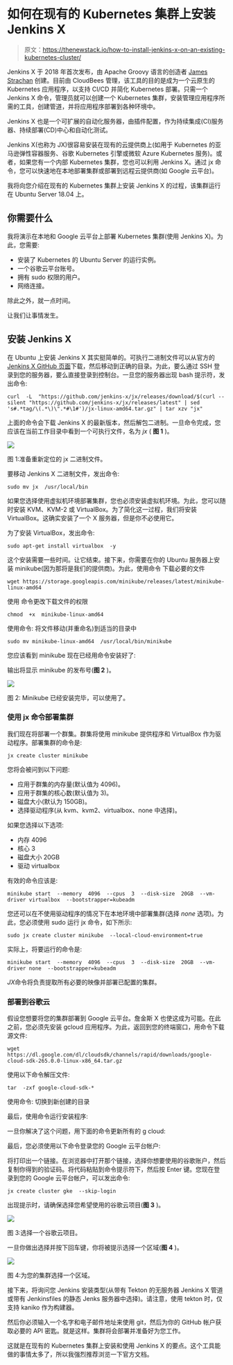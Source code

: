 # 如何在现有的 Kubernetes 集群上安装 Jenkins X

> 原文：<https://thenewstack.io/how-to-install-jenkins-x-on-an-existing-kubernetes-cluster/>

Jenkins X 于 2018 年首次发布，由 Apache Groovy 语言的创造者 [James Strachan](https://github.com/jstrachan) 创建。目前由 CloudBees 管理，该工具的目的是成为一个云原生的 Kubernetes 应用程序，以支持 CI/CD 并简化 Kubernetes 部署。只需一个 Jenkins X 命令，管理员就可以创建一个 Kubernetes 集群，安装管理应用程序所需的工具，创建管道，并将应用程序部署到各种环境中。

Jenkins X 也是一个可扩展的自动化服务器，由插件配置，作为持续集成(CI)服务器、持续部署(CD)中心和自动化测试。

Jenkins X(也称为 JX)很容易安装在现有的云提供商上(如用于 Kubernetes 的亚马逊弹性容器服务、谷歌 Kubernetes 引擎或微软 Azure Kubernetes 服务)。或者，如果您有一个内部 Kubernetes 集群，您也可以利用 Jenkins X。通过 jx 命令，您可以快速地在本地部署集群或部署到远程云提供商(如 Google 云平台)。

我将向您介绍在现有的 Kubernetes 集群上安装 Jenkins X 的过程，该集群运行在 Ubuntu Server 18.04 上。

## 你需要什么

我将演示在本地和 Google 云平台上部署 Kubernetes 集群(使用 Jenkins X)。为此，您需要:

*   安装了 Kubernetes 的 Ubuntu Server 的运行实例。
*   一个谷歌云平台账号。
*   拥有 sudo 权限的用户。
*   网络连接。

除此之外，就一点时间。

让我们让事情发生。

## 安装 Jenkins X

在 Ubuntu 上安装 Jenkins X 其实挺简单的。可执行二进制文件可以从官方的 [Jenkins X GitHub 页面](https://github.com/jenkins-x/)下载，然后移动到正确的目录。为此，要么通过 SSH 登录到您的服务器，要么直接登录到控制台。一旦您的服务器出现 bash 提示符，发出命令:

```
curl  -L  "https://github.com/jenkins-x/jx/releases/download/$(curl --silent "https://github.com/jenkins-x/jx/releases/latest" | sed 's#.*tag/\(.*\)\".*#\1#')/jx-linux-amd64.tar.gz" | tar xzv "jx"

```

上面的命令会下载 Jenkins X 的最新版本，然后解包二进制。一旦命令完成，您应该在当前工作目录中看到一个可执行文件，名为 *jx* ( **图 1** )。

![](img/99d4f1a7141a71b35e59a2a6c9065d48.png)

图 1:准备重新定位的 jx 二进制文件。

要移动 Jenkins X 二进制文件，发出命令:

```
sudo mv jx  /usr/local/bin

```

如果您选择使用虚拟机环境部署集群，您也必须安装虚拟机环境。为此，您可以随时安装 KVM、KVM-2 或 VirtualBox。为了简化这一过程，我们将安装 VirtualBox。这确实安装了一个 X 服务器，但是你不必使用它。

为了安装 VirtualBox，发出命令:

```
sudo apt-get install virtualbox  -y

```

这个安装需要一些时间。让它结束。接下来，你需要在你的 Ubuntu 服务器上安装 minikube(因为那将是我们的提供商)。为此，使用命令
下载必要的文件

```
wget https://storage.googleapis.com/minikube/releases/latest/minikube-linux-amd64

```

使用
命令更改下载文件的权限

```
chmod  +x  minikube-linux-amd64

```

使用命令:
将文件移动(并重命名)到适当的目录中

```
sudo mv minikube-linux-amd64  /usr/local/bin/minikube

```

您应该看到 minikube 现在已经用命令安装好了:

输出将显示 minikube 的发布号(**图 2** )。

![](img/c9dcd170ba65b876d72e583caf781af8.png)

图 2: Minikube 已经安装完毕，可以使用了。

### 使用 jx 命令部署集群

我们现在将部署一个群集。群集将使用 minikube 提供程序和 VirtualBox 作为驱动程序。部署集群的命令是:

```
jx create cluster minikube

```

您将会被问到以下问题:

*   应用于群集的内存量(默认值为 4096)。
*   应用于群集的核心数(默认值为 3)。
*   磁盘大小(默认为 150GB)。
*   选择驱动程序(从 kvm、kvm2、virtualbox、none 中选择)。

如果您选择以下选项:

*   内存 4096
*   核心 3
*   磁盘大小 20GB
*   驱动 virtualbox

有效的命令应该是:

```
minikube start  --memory  4096  --cpus  3  --disk-size  20GB  --vm-driver virtualbox  --bootstrapper=kubeadm

```

您还可以在不使用驱动程序的情况下在本地环境中部署集群(选择 *none* 选项)。为此，您必须使用 sudo 运行 jx 命令，如下所示:

```
sudo jx create cluster minikube  --local-cloud-environment=true

```

实际上，将要运行的命令是:

```
minikube start  --memory  4096  --cpus  3  --disk-size  20GB  --vm-driver none  --bootstrapper=kubeadm

```

*JX*命令将负责提取所有必要的映像并部署已配置的集群。

### 部署到谷歌云

假设您想要将您的集群部署到 Google 云平台。詹金斯 X 也使这成为可能。在此之前，您必须先安装 gcloud 应用程序。为此，返回到您的终端窗口，用命令下载源文件:

```
wget https://dl.google.com/dl/cloudsdk/channels/rapid/downloads/google-cloud-sdk-265.0.0-linux-x86_64.tar.gz

```

使用以下命令解压文件:

```
tar  -zxf google-cloud-sdk-*

```

使用命令:
切换到新创建的目录

最后，使用命令运行安装程序:

一旦你解决了这个问题，用下面的命令更新所有的 g cloud:

最后，您必须使用以下命令登录您的 Google 云平台帐户:

将打印出一个链接。在浏览器中打开那个链接，选择你想要使用的谷歌账户，然后复制你得到的验证码。将代码粘贴到命令提示符下，然后按 Enter 键。您现在登录到您的 Google 云平台帐户，可以发出命令:

```
jx create cluster gke  --skip-login

```

出现提示时，请确保选择您希望使用的谷歌云项目(**图 3** )。

![](img/96f1d09d8625e2fec21cef628aecd711.png)

图 3:选择一个谷歌云项目。

一旦你做出选择并按下回车键，你将被提示选择一个区域(**图 4** )。

![](img/7f96998473e48f5026159b86556a392e.png)

图 4:为您的集群选择一个区域。

接下来，将询问您 Jenkins 安装类型(从带有 Tekton 的无服务器 Jenkins X 管道或带有 Jenkinsfiles 的静态 Jenks 服务器中选择)。请注意，使用 tekton 时，仅支持 kaniko 作为构建器。

然后你必须输入一个名字和电子邮件地址来使用 git，然后为你的 GitHub 帐户获取必要的 API 密匙。就是这样。集群将会部署并准备好为您工作。

这就是在现有的 Kubernetes 集群上安装和使用 Jenkins X 的要点。这个工具能做的事情太多了，所以我强烈推荐浏览一下官方文档。

<svg xmlns:xlink="http://www.w3.org/1999/xlink" viewBox="0 0 68 31" version="1.1"><title>Group</title> <desc>Created with Sketch.</desc></svg>
